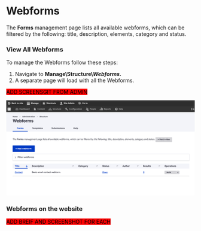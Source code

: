 # Webforms

The **Forms** management page lists all available webforms, which can be filtered by the following: title, description, elements, category and status.

### View All Webforms

To manage the Webforms follow these steps:

1. Navigate to **Manage\Structure\\**_**Webforms**_**.**
2. A separate page will load with all the Webforms.

<mark style="background-color:red;">ADD SCREENSGIT FROM ADMIN</mark>

![](<../../../.gitbook/assets/Webforms-test-varbase-property-1 (1) (1).png>)

### Webforms on the website

<mark style="background-color:red;">ADD BREIF AND SCREENSHOT FOR EACH</mark>

